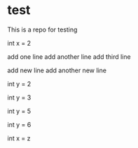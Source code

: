 # test
This is a repo for testing

int x = 2

add one line
add another line
add third line

add new line
add another new line

int y = 2

int y = 3

int y = 5

int y = 6


int x = z
